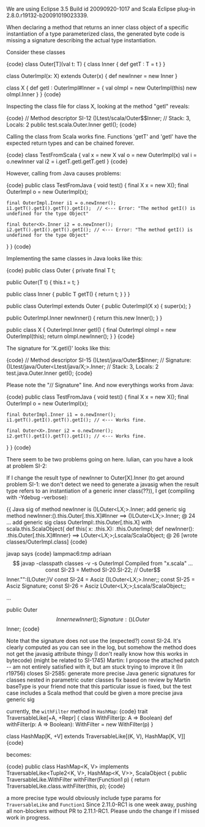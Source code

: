 We are using Eclipse 3.5 Build id 20090920-1017 and Scala Eclipse plug-in 2.8.0.r19132-b20091019023339.

When declaring a method that returns an inner class object of a specific instantiation of a type parameterized class, the generated byte code is missing a signature describing the actual type instantiation.

Consider these classes

{code}
class Outer[T](val t: T) {
  class Inner {
    def getT : T = t
  }
}

class OuterImpl(x: X) extends Outer(x) {
  def newInner = new Inner
}

class X {
  def getI : OuterImpl#Inner = {
    val oImpl = new OuterImpl(this)
    new oImpl.Inner
  }
}
{code}

Inspecting the class file for class X, looking at the method "getI" reveals:

{code}
// Method descriptor SI-12 ()Ltest/scala/Outer$$Inner;
// Stack: 3, Locals: 2
public test.scala.Outer.Inner getI();
{code}

Calling the class from Scala works fine. Functions 'getT' and 'getI' have the expected return types and can be chained forever.

{code}
class TestFromScala {
  val x = new X
  val o = new OuterImpl(x)
  val i = o.newInner
  val i2 = i.getT.getI.getT.getI
}
{code}

However, calling from Java causes problems:

{code}
public class TestFromJava {
  void test() {
    final X x = new X();
    final OuterImpl o = new OuterImpl(x);
    
    final OuterImpl.Inner i1 = o.newInner();
    i1.getT().getI().getT().getI();  // <--- Error: "The method getI() is undefined for the type Object"
   
    final Outer<X>.Inner i2 = o.newInner();
    i2.getT().getI().getT().getI(); // <--- Error: "The method getI() is undefined for the type Object"
  }
}
{code}

Implementing the same classes in Java looks like this:

{code}
public class Outer<T> {
  private final T t;

  public Outer(T t) {
    this.t = t;
  }
  
  public class Inner {
    public T getT() {
      return t;
    }
  }
}
 
public class OuterImpl extends Outer<X> {
  public OuterImpl(X x) {
    super(x);
  }
  
  public OuterImpl.Inner newInner() {
    return this.new Inner();
  }
}

public class X {
  OuterImpl.Inner getI() {
    final OuterImpl oImpl = new OuterImpl(this);
    return oImpl.newInner();
  }
}
{code}

The signature for 'X.getI()' looks like this:

{code}
// Method descriptor SI-15 ()Ltest/java/Outer$$Inner;
// Signature: ()Ltest/java/Outer<Ltest/java/X;>.Inner;
// Stack: 3, Locals: 2
test.java.Outer.Inner getI();
{code}

Please note the "// Signature" line. And now everythings works from Java:

{code}
public class TestFromJava {
  void test() {
    final X x = new X();
    final OuterImpl o = new OuterImpl(x);
    
    final OuterImpl.Inner i1 = o.newInner();
    i1.getT().getI().getT().getI(); // <--- Works fine.
    
    final Outer<X>.Inner i2 = o.newInner();
    i2.getT().getI().getT().getI(); // <--- Works fine.
  }
}
{code}

There seem to be two problems going on here.  Iulian, can you have a look at problem SI-2:

If I change the result type of newInner to Outer[X].Inner (to get around problem SI-1: we don't detect we need to generate a javasig when the result type refers to an instantiation of a generic inner class(??)), I get (compiling with -Ydebug -verbose):

{{
Java sig of method newInner is ()LOuter<LX;>.Inner;
add generic sig method newInner:()<empty>.this.Outer[<empty>.this.X]#Inner ==> ()LOuter<LX;>.Inner; @ 24
...
add generic sig class OuterImpl:<empty>.this.Outer[<empty>.this.X] with scala.this.ScalaObject{<method> def this(<param> x: <empty>.this.X): <empty>.this.OuterImpl; <method> def newInner(): <empty>.this.Outer[<empty>.this.X]#Inner} ==> LOuter<LX;>;Lscala/ScalaObject; @ 26
[wrote classes/OuterImpl.class]
{code}

javap says
{code}
lampmac6:tmp adriaan$$ javap -classpath classes -v -s OuterImpl
Compiled from "x.scala"
...
const SI-23 = Method	SI-20.SI-22;	//  Outer$$Inner."<init>":(LOuter;)V
const SI-24 = Asciz	()LOuter<LX;>.Inner;;
const SI-25 = Asciz	Signature;
const SI-26 = Asciz	LOuter<LX;>;Lscala/ScalaObject;;

...

public Outer$$Inner newInner();
  Signature: ()LOuter$$Inner;
{code}

Note that the signature does not use the (expected?) const SI-24. It's clearly computed as you can see in the log, but somehow the method does not get the javasig attribute thingy (I don't really know how this works in bytecode)
(might be related to SI-1745)
Martin: I propose the attached patch -- am not entirely satisfied with it, but am stuck trying to improve it
(In r19756) closes SI-2585: generate more precise Java generic signatures for classes nested in parametric outer classes
fix based on review by Martin
baseType is your friend
note that this particular issue is fixed, but the test case includes a Scala method that could be given a more precise java generic sig

currently, the `withFilter` method in `HashMap`:
{code}
trait TraversableLike[+A, +Repr] {
  class WithFilter(p: A => Boolean)
  def withFilter(p: A => Boolean): WithFilter = new WithFilter(p)
}

class HashMap[K, +V] extends TraversableLike[(K, V), HashMap[K, V]]
{code}

becomes:

{code}
public class HashMap<K, V> implements TraversableLike<Tuple2<K, V>, HashMap<K, V>>, ScalaObject {
  public TraversableLike.WithFilter withFilter(Function1 p) { return TraversableLike.class.withFilter(this, p);
{code} 

a more precise type would obviously include type params for `TraversableLike` and `Function1`
Since 2.11.0-RC1 is one week away, pushing all non-blockers without PR to 2.11.1-RC1. Please undo the change if I missed work in progress.
